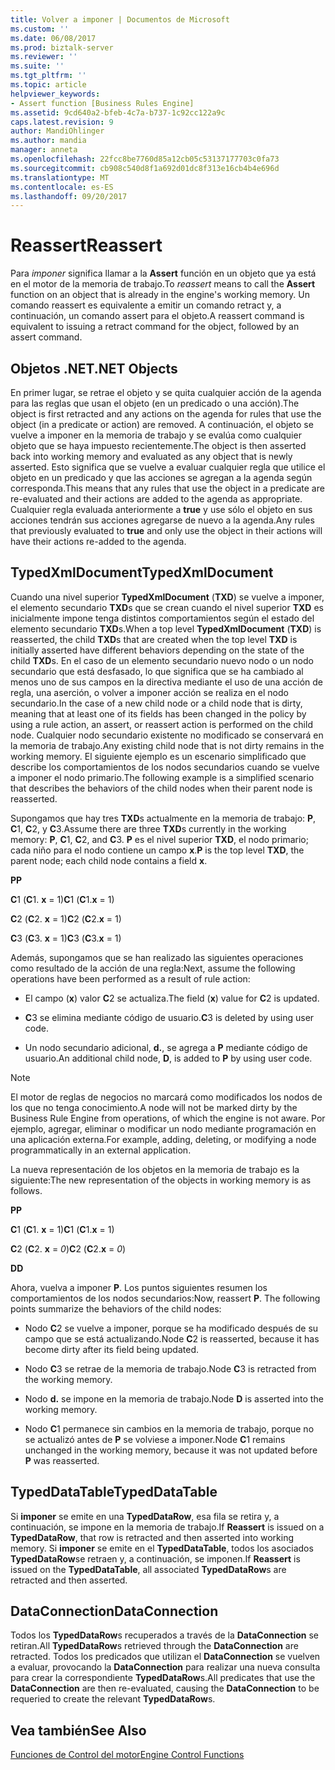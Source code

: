```yaml
---
title: Volver a imponer | Documentos de Microsoft
ms.custom: ''
ms.date: 06/08/2017
ms.prod: biztalk-server
ms.reviewer: ''
ms.suite: ''
ms.tgt_pltfrm: ''
ms.topic: article
helpviewer_keywords:
- Assert function [Business Rules Engine]
ms.assetid: 9cd640a2-bfeb-4c7a-b737-1c92cc122a9c
caps.latest.revision: 9
author: MandiOhlinger
ms.author: mandia
manager: anneta
ms.openlocfilehash: 22fcc8be7760d85a12cb05c53137177703c0fa73
ms.sourcegitcommit: cb908c540d8f1a692d01dc8f313e16cb4b4e696d
ms.translationtype: MT
ms.contentlocale: es-ES
ms.lasthandoff: 09/20/2017
---
```

# <a name="reassert"></a><span data-ttu-id="9a1e7-102">Reassert</span><span class="sxs-lookup"><span data-stu-id="9a1e7-102">Reassert</span></span>
<span data-ttu-id="9a1e7-103">Para *imponer* significa llamar a la **Assert** función en un objeto que ya está en el motor de la memoria de trabajo.</span><span class="sxs-lookup"><span data-stu-id="9a1e7-103">To *reassert* means to call the **Assert** function on an object that is already in the engine's working memory.</span></span> <span data-ttu-id="9a1e7-104">Un comando reassert es equivalente a emitir un comando retract y, a continuación, un comando assert para el objeto.</span><span class="sxs-lookup"><span data-stu-id="9a1e7-104">A reassert command is equivalent to issuing a retract command for the object, followed by an assert command.</span></span>  
  
## <a name="net-objects"></a><span data-ttu-id="9a1e7-105">Objetos .NET</span><span class="sxs-lookup"><span data-stu-id="9a1e7-105">.NET Objects</span></span>  
 <span data-ttu-id="9a1e7-106">En primer lugar, se retrae el objeto y se quita cualquier acción de la agenda para las reglas que usan el objeto (en un predicado o una acción).</span><span class="sxs-lookup"><span data-stu-id="9a1e7-106">The object is first retracted and any actions on the agenda for rules that use the object (in a predicate or action) are removed.</span></span> <span data-ttu-id="9a1e7-107">A continuación, el objeto se vuelve a imponer en la memoria de trabajo y se evalúa como cualquier objeto que se haya impuesto recientemente.</span><span class="sxs-lookup"><span data-stu-id="9a1e7-107">The object is then asserted back into working memory and evaluated as any object that is newly asserted.</span></span> <span data-ttu-id="9a1e7-108">Esto significa que se vuelve a evaluar cualquier regla que utilice el objeto en un predicado y que las acciones se agregan a la agenda según corresponda.</span><span class="sxs-lookup"><span data-stu-id="9a1e7-108">This means that any rules that use the object in a predicate are re-evaluated and their actions are added to the agenda as appropriate.</span></span> <span data-ttu-id="9a1e7-109">Cualquier regla evaluada anteriormente a **true** y use sólo el objeto en sus acciones tendrán sus acciones agregarse de nuevo a la agenda.</span><span class="sxs-lookup"><span data-stu-id="9a1e7-109">Any rules that previously evaluated to **true** and only use the object in their actions will have their actions re-added to the agenda.</span></span>  
  
## <a name="typedxmldocument"></a><span data-ttu-id="9a1e7-110">TypedXmlDocument</span><span class="sxs-lookup"><span data-stu-id="9a1e7-110">TypedXmlDocument</span></span>  
 <span data-ttu-id="9a1e7-111">Cuando una nivel superior **TypedXmlDocument** (**TXD**) se vuelve a imponer, el elemento secundario **TXD**s que se crean cuando el nivel superior **TXD** es inicialmente impone tenga distintos comportamientos según el estado del elemento secundario **TXD**s.</span><span class="sxs-lookup"><span data-stu-id="9a1e7-111">When a top level **TypedXmlDocument** (**TXD**) is reasserted, the child **TXD**s that are created when the top level **TXD** is initially asserted have different behaviors depending on the state of the child **TXD**s.</span></span> <span data-ttu-id="9a1e7-112">En el caso de un elemento secundario nuevo nodo o un nodo secundario que está desfasado, lo que significa que se ha cambiado al menos uno de sus campos en la directiva mediante el uso de una acción de regla, una aserción, o volver a imponer acción se realiza en el nodo secundario.</span><span class="sxs-lookup"><span data-stu-id="9a1e7-112">In the case of a new child node or a child node that is dirty, meaning that at least one of its fields has been changed in the policy by using a rule action, an assert, or reassert action is performed on the child node.</span></span> <span data-ttu-id="9a1e7-113">Cualquier nodo secundario existente no modificado se conservará en la memoria de trabajo.</span><span class="sxs-lookup"><span data-stu-id="9a1e7-113">Any existing child node that is not dirty remains in the working memory.</span></span> <span data-ttu-id="9a1e7-114">El siguiente ejemplo es un escenario simplificado que describe los comportamientos de los nodos secundarios cuando se vuelve a imponer el nodo primario.</span><span class="sxs-lookup"><span data-stu-id="9a1e7-114">The following example is a simplified scenario that describes the behaviors of the child nodes when their parent node is reasserted.</span></span>  
  
 <span data-ttu-id="9a1e7-115">Supongamos que hay tres **TXD**s actualmente en la memoria de trabajo: **P**, **C**1, **C**2, y **C**3.</span><span class="sxs-lookup"><span data-stu-id="9a1e7-115">Assume there are three **TXD**s currently in the working memory: **P**, **C**1, **C**2, and **C**3.</span></span> <span data-ttu-id="9a1e7-116">**P** es el nivel superior **TXD**, el nodo primario; cada niño para el nodo contiene un campo **x**.</span><span class="sxs-lookup"><span data-stu-id="9a1e7-116">**P** is the top level **TXD**, the parent node; each child node contains a field **x**.</span></span>  
  
 <span data-ttu-id="9a1e7-117">**P**</span><span class="sxs-lookup"><span data-stu-id="9a1e7-117">**P**</span></span>  
  
 <span data-ttu-id="9a1e7-118">**C**1 (**C**1. **x** = 1)</span><span class="sxs-lookup"><span data-stu-id="9a1e7-118">**C**1 (**C**1.**x** = 1)</span></span>  
  
 <span data-ttu-id="9a1e7-119">**C**2 (**C**2. **x** = 1)</span><span class="sxs-lookup"><span data-stu-id="9a1e7-119">**C**2 (**C**2.**x** = 1)</span></span>  
  
 <span data-ttu-id="9a1e7-120">**C**3 (**C**3. **x** = 1)</span><span class="sxs-lookup"><span data-stu-id="9a1e7-120">**C**3 (**C**3.**x** = 1)</span></span>  
  
 <span data-ttu-id="9a1e7-121">Además, supongamos que se han realizado las siguientes operaciones como resultado de la acción de una regla:</span><span class="sxs-lookup"><span data-stu-id="9a1e7-121">Next, assume the following operations have been performed as a result of rule action:</span></span>  
  
-   <span data-ttu-id="9a1e7-122">El campo (**x**) valor **C**2 se actualiza.</span><span class="sxs-lookup"><span data-stu-id="9a1e7-122">The field (**x**) value for **C**2 is updated.</span></span>  
  
-   <span data-ttu-id="9a1e7-123">**C**3 se elimina mediante código de usuario.</span><span class="sxs-lookup"><span data-stu-id="9a1e7-123">**C**3 is deleted by using user code.</span></span>  
  
-   <span data-ttu-id="9a1e7-124">Un nodo secundario adicional, **d.**, se agrega a **P** mediante código de usuario.</span><span class="sxs-lookup"><span data-stu-id="9a1e7-124">An additional child node, **D**, is added to **P** by using user code.</span></span>  
  
> [!NOTE]
>  <span data-ttu-id="9a1e7-125">El motor de reglas de negocios no marcará como modificados los nodos de los que no tenga conocimiento.</span><span class="sxs-lookup"><span data-stu-id="9a1e7-125">A node will not be marked dirty by the Business Rule Engine from operations, of which the engine is not aware.</span></span> <span data-ttu-id="9a1e7-126">Por ejemplo, agregar, eliminar o modificar un nodo mediante programación en una aplicación externa.</span><span class="sxs-lookup"><span data-stu-id="9a1e7-126">For example, adding, deleting, or modifying a node programmatically in an external application.</span></span>  
  
 <span data-ttu-id="9a1e7-127">La nueva representación de los objetos en la memoria de trabajo es la siguiente:</span><span class="sxs-lookup"><span data-stu-id="9a1e7-127">The new representation of the objects in working memory is as follows.</span></span>  
  
 <span data-ttu-id="9a1e7-128">**P**</span><span class="sxs-lookup"><span data-stu-id="9a1e7-128">**P**</span></span>  
  
 <span data-ttu-id="9a1e7-129">**C**1 (**C**1. **x** = 1)</span><span class="sxs-lookup"><span data-stu-id="9a1e7-129">**C**1 (**C**1.**x** = 1)</span></span>  
  
 <span data-ttu-id="9a1e7-130">**C**2 (**C**2. **x** = *0*)</span><span class="sxs-lookup"><span data-stu-id="9a1e7-130">**C**2 (**C**2.**x** = *0*)</span></span>  
  
 <span data-ttu-id="9a1e7-131">**D**</span><span class="sxs-lookup"><span data-stu-id="9a1e7-131">**D**</span></span>  
  
 <span data-ttu-id="9a1e7-132">Ahora, vuelva a imponer **P**. Los puntos siguientes resumen los comportamientos de los nodos secundarios:</span><span class="sxs-lookup"><span data-stu-id="9a1e7-132">Now, reassert **P**. The following points summarize the behaviors of the child nodes:</span></span>  
  
-   <span data-ttu-id="9a1e7-133">Nodo **C**2 se vuelve a imponer, porque se ha modificado después de su campo que se está actualizando.</span><span class="sxs-lookup"><span data-stu-id="9a1e7-133">Node **C**2 is reasserted, because it has become dirty after its field being updated.</span></span>  
  
-   <span data-ttu-id="9a1e7-134">Nodo **C**3 se retrae de la memoria de trabajo.</span><span class="sxs-lookup"><span data-stu-id="9a1e7-134">Node **C**3 is retracted from the working memory.</span></span>  
  
-   <span data-ttu-id="9a1e7-135">Nodo **d.** se impone en la memoria de trabajo.</span><span class="sxs-lookup"><span data-stu-id="9a1e7-135">Node **D** is asserted into the working memory.</span></span>  
  
-   <span data-ttu-id="9a1e7-136">Nodo **C**1 permanece sin cambios en la memoria de trabajo, porque no se actualizó antes de **P** se volviese a imponer.</span><span class="sxs-lookup"><span data-stu-id="9a1e7-136">Node **C**1 remains unchanged in the working memory, because it was not updated before **P** was reasserted.</span></span>  
  
## <a name="typeddatatable"></a><span data-ttu-id="9a1e7-137">TypedDataTable</span><span class="sxs-lookup"><span data-stu-id="9a1e7-137">TypedDataTable</span></span>  
 <span data-ttu-id="9a1e7-138">Si **imponer** se emite en una **TypedDataRow**, esa fila se retira y, a continuación, se impone en la memoria de trabajo.</span><span class="sxs-lookup"><span data-stu-id="9a1e7-138">If **Reassert** is issued on a **TypedDataRow**, that row is retracted and then asserted into working memory.</span></span> <span data-ttu-id="9a1e7-139">Si **imponer** se emite en el **TypedDataTable**, todos los asociados **TypedDataRow**se retraen y, a continuación, se imponen.</span><span class="sxs-lookup"><span data-stu-id="9a1e7-139">If **Reassert** is issued on the **TypedDataTable**, all associated **TypedDataRow**s are retracted and then asserted.</span></span>  
  
## <a name="dataconnection"></a><span data-ttu-id="9a1e7-140">DataConnection</span><span class="sxs-lookup"><span data-stu-id="9a1e7-140">DataConnection</span></span>  
 <span data-ttu-id="9a1e7-141">Todos los **TypedDataRow**s recuperados a través de la **DataConnection** se retiran.</span><span class="sxs-lookup"><span data-stu-id="9a1e7-141">All **TypedDataRow**s retrieved through the **DataConnection** are retracted.</span></span> <span data-ttu-id="9a1e7-142">Todos los predicados que utilizan el **DataConnection** se vuelven a evaluar, provocando la **DataConnection** para realizar una nueva consulta para crear la correspondiente **TypedDataRow**s.</span><span class="sxs-lookup"><span data-stu-id="9a1e7-142">All predicates that use the **DataConnection** are then re-evaluated, causing the **DataConnection** to be requeried to create the relevant **TypedDataRow**s.</span></span>  
  
## <a name="see-also"></a><span data-ttu-id="9a1e7-143">Vea también</span><span class="sxs-lookup"><span data-stu-id="9a1e7-143">See Also</span></span>  
 [<span data-ttu-id="9a1e7-144">Funciones de Control del motor</span><span class="sxs-lookup"><span data-stu-id="9a1e7-144">Engine Control Functions</span></span>](../core/engine-control-functions.md)